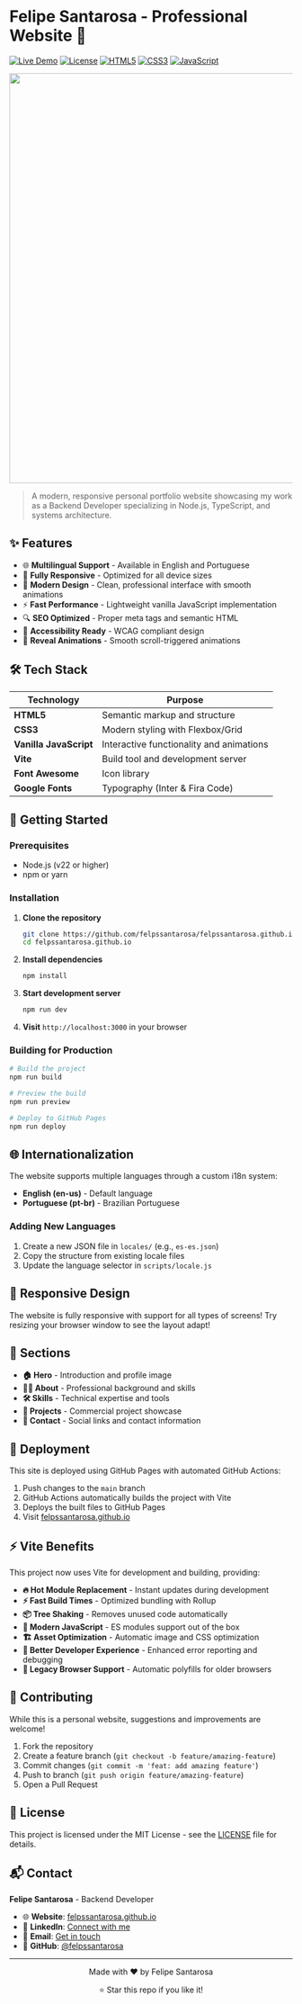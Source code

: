 # Felipe Santarosa - Professional Website 💼

[![Live Demo](https://img.shields.io/badge/Live-Demo-brightgreen?style=for-the-badge&logo=vercel)](https://felpssantarosa.github.io)
[![License](https://img.shields.io/badge/License-MIT-blue?style=for-the-badge)](LICENSE)
[![HTML5](https://img.shields.io/badge/HTML5-E34F26?style=for-the-badge&logo=html5&logoColor=white)](https://developer.mozilla.org/en-US/docs/Web/HTML)
[![CSS3](https://img.shields.io/badge/CSS3-1572B6?style=for-the-badge&logo=css3&logoColor=white)](https://developer.mozilla.org/en-US/docs/Web/CSS)
[![JavaScript](https://img.shields.io/badge/JavaScript-F7DF1E?style=for-the-badge&logo=javascript&logoColor=black)](https://developer.mozilla.org/en-US/docs/Web/JavaScript)

<div align=center>
<img width="2017" height="729" alt="image" src="https://github.com/user-attachments/assets/2f9b0aac-ffbd-4588-b598-c247609045e3" />
</div>

> A modern, responsive personal portfolio website showcasing my work as a
> Backend Developer specializing in Node.js, TypeScript, and systems
> architecture.

## ✨ Features

- 🌐 **Multilingual Support** - Available in English and Portuguese
- 📱 **Fully Responsive** - Optimized for all device sizes
- 🎨 **Modern Design** - Clean, professional interface with smooth animations
- ⚡ **Fast Performance** - Lightweight vanilla JavaScript implementation
- 🔍 **SEO Optimized** - Proper meta tags and semantic HTML
- 🎯 **Accessibility Ready** - WCAG compliant design
- 🌙 **Reveal Animations** - Smooth scroll-triggered animations

## 🛠️ Tech Stack

| Technology             | Purpose                                  |
| ---------------------- | ---------------------------------------- |
| **HTML5**              | Semantic markup and structure            |
| **CSS3**               | Modern styling with Flexbox/Grid         |
| **Vanilla JavaScript** | Interactive functionality and animations |
| **Vite**               | Build tool and development server        |
| **Font Awesome**       | Icon library                             |
| **Google Fonts**       | Typography (Inter & Fira Code)           |

## 🚀 Getting Started

### Prerequisites

- Node.js (v22 or higher)
- npm or yarn

### Installation

1. **Clone the repository**

   ```bash
   git clone https://github.com/felpssantarosa/felpssantarosa.github.io.git
   cd felpssantarosa.github.io
   ```

2. **Install dependencies**

   ```bash
   npm install
   ```

3. **Start development server**

   ```bash
   npm run dev
   ```

4. **Visit** `http://localhost:3000` in your browser

### Building for Production

```bash
# Build the project
npm run build

# Preview the build
npm run preview

# Deploy to GitHub Pages
npm run deploy
```

## 🌐 Internationalization

The website supports multiple languages through a custom i18n system:

- **English (en-us)** - Default language
- **Portuguese (pt-br)** - Brazilian Portuguese

### Adding New Languages

1. Create a new JSON file in `locales/` (e.g., `es-es.json`)
2. Copy the structure from existing locale files
3. Update the language selector in `scripts/locale.js`

## 📱 Responsive Design

The website is fully responsive with support for all types of screens! Try resizing your browser window to see the layout adapt!

## 🎯 Sections

- **🏠 Hero** - Introduction and profile image
- **👨‍💻 About** - Professional background and skills
- **🛠️ Skills** - Technical expertise and tools
- **💼 Projects** - Commercial project showcase
- **📧 Contact** - Social links and contact information

## 🚀 Deployment

This site is deployed using GitHub Pages with automated GitHub Actions:

1. Push changes to the `main` branch
2. GitHub Actions automatically builds the project with Vite
3. Deploys the built files to GitHub Pages
4. Visit [felpssantarosa.github.io](https://felpssantarosa.github.io)

## ⚡ Vite Benefits

This project now uses Vite for development and building, providing:

- **🔥 Hot Module Replacement** - Instant updates during development
- **⚡ Fast Build Times** - Optimized bundling with Rollup
- **📦 Tree Shaking** - Removes unused code automatically
- **🔧 Modern JavaScript** - ES modules support out of the box
- **🏗️ Asset Optimization** - Automatic image and CSS optimization
- **🚀 Better Developer Experience** - Enhanced error reporting and debugging
- **📱 Legacy Browser Support** - Automatic polyfills for older browsers

## 🤝 Contributing

While this is a personal website, suggestions and improvements are welcome!

1. Fork the repository
2. Create a feature branch (`git checkout -b feature/amazing-feature`)
3. Commit changes (`git commit -m 'feat: add amazing feature'`)
4. Push to branch (`git push origin feature/amazing-feature`)
5. Open a Pull Request

## 📄 License

This project is licensed under the MIT License - see the [LICENSE](LICENSE) file
for details.

## 📬 Contact

**Felipe Santarosa** - Backend Developer

- 🌐 **Website**: [felpssantarosa.github.io](https://felpssantarosa.github.io)
- 💼 **LinkedIn**: [Connect with me](https://linkedin.com/in/felpssantarosa)
- 📧 **Email**: [Get in touch](mailto:contact@felipesantarosa.com)
- 🐙 **GitHub**: [@felpssantarosa](https://github.com/felpssantarosa)

---

<div align="center">
  <p>Made with ❤️ by Felipe Santarosa</p>
  <p>⭐ Star this repo if you like it!</p>
</div>
